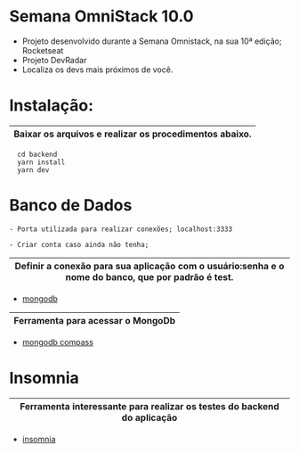 # Semana OmniStack 10.0
- Projeto desenvolvido durante a Semana Omnistack, na sua 10ª edição; Rocketseat
- Projeto DevRadar
- Localiza os devs mais próximos de você.

# Instalação:
| Baixar os arquivos e realizar os procedimentos abaixo. |
|--------------------------------------------------------|
```
  cd backend      
  yarn install                                          
  yarn dev        
```  

# Banco de Dados
```
- Porta utilizada para realizar conexões; localhost:3333
```
```
- Criar conta caso ainda não tenha;
```
| Definir a conexão para sua aplicação com o usuário:senha e o nome do banco, que por padrão é test. |
|--------------------------------------------------------|
- [mongodb](https://cloud.mongodb.com/user#/atlas/login)

| Ferramenta para acessar o MongoDb |
|--------------------------------------------------------|
- [mongodb compass](https://www.mongodb.com/download-center/compass)

# Insomnia
|Ferramenta interessante para realizar os testes do backend do aplicação|
|--------------------------------------------------------|
- [insomnia](https://insomnia.rest/download/)





